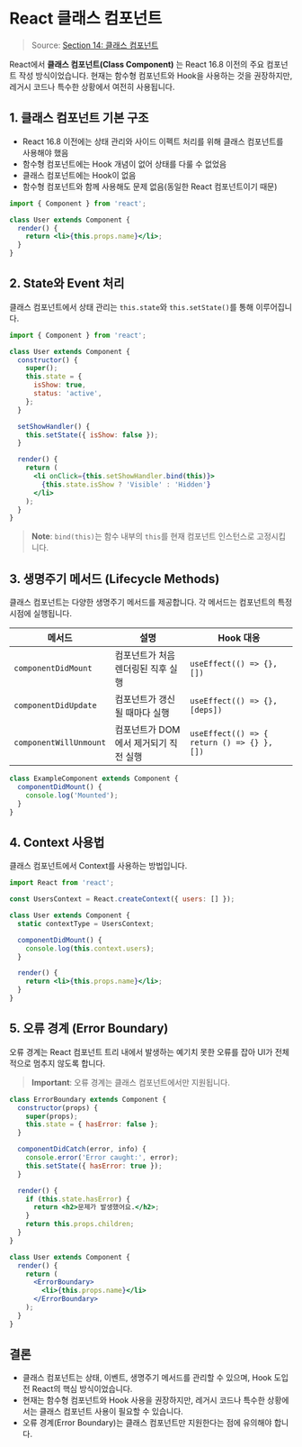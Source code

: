 # React 클래스 컴포넌트

> Source: [Section 14: 클래스 컴포넌트 ](https://purple-reward-505.notion.site/React-1-a230a5fa52b04962adc1f80082341a94#1d9727fe695f8058b6bfeb1614fe1328)

React에서 **클래스 컴포넌트(Class Component)** 는 React 16.8 이전의 주요 컴포넌트 작성 방식이었습니다. 현재는 함수형 컴포넌트와 Hook을 사용하는 것을 권장하지만, 레거시 코드나 특수한 상황에서 여전히 사용됩니다.

## 1. 클래스 컴포넌트 기본 구조

- React 16.8 이전에는 상태 관리와 사이드 이펙트 처리를 위해 클래스 컴포넌트를 사용해야 했음
- 함수형 컴포넌트에는 Hook 개념이 없어 상태를 다룰 수 없었음
- 클래스 컴포넌트에는 Hook이 없음
- 함수형 컴포넌트와 함께 사용해도 문제 없음(동일한 React 컴포넌트이기 때문)

```jsx
import { Component } from 'react';

class User extends Component {
  render() {
    return <li>{this.props.name}</li>;
  }
}
```

## 2. State와 Event 처리

클래스 컴포넌트에서 상태 관리는 `this.state`와 `this.setState()`를 통해 이루어집니다.

```jsx
import { Component } from 'react';

class User extends Component {
  constructor() {
    super();
    this.state = {
      isShow: true,
      status: 'active',
    };
  }

  setShowHandler() {
    this.setState({ isShow: false });
  }

  render() {
    return (
      <li onClick={this.setShowHandler.bind(this)}>
        {this.state.isShow ? 'Visible' : 'Hidden'}
      </li>
    );
  }
}
```

> **Note**: `bind(this)`는 함수 내부의 `this`를 현재 컴포넌트 인스턴스로 고정시킵니다.

## 3. 생명주기 메서드 (Lifecycle Methods)

클래스 컴포넌트는 다양한 생명주기 메서드를 제공합니다. 각 메서드는 컴포넌트의 특정 시점에 실행됩니다.

| 메서드                 | 설명                                  | Hook 대응                                  |
| ---------------------- | ------------------------------------- | ------------------------------------------ |
| `componentDidMount`    | 컴포넌트가 처음 렌더링된 직후 실행    | `useEffect(() => {}, [])`                  |
| `componentDidUpdate`   | 컴포넌트가 갱신될 때마다 실행         | `useEffect(() => {}, [deps])`              |
| `componentWillUnmount` | 컴포넌트가 DOM에서 제거되기 직전 실행 | `useEffect(() => { return () => {} }, [])` |

```jsx
class ExampleComponent extends Component {
  componentDidMount() {
    console.log('Mounted');
  }
}
```

## 4. Context 사용법

클래스 컴포넌트에서 Context를 사용하는 방법입니다.

```jsx
import React from 'react';

const UsersContext = React.createContext({ users: [] });

class User extends Component {
  static contextType = UsersContext;

  componentDidMount() {
    console.log(this.context.users);
  }

  render() {
    return <li>{this.props.name}</li>;
  }
}
```

## 5. 오류 경계 (Error Boundary)

오류 경계는 React 컴포넌트 트리 내에서 발생하는 예기치 못한 오류를 잡아 UI가 전체적으로 멈추지 않도록 합니다.

> **Important**: 오류 경계는 클래스 컴포넌트에서만 지원됩니다.

```jsx
class ErrorBoundary extends Component {
  constructor(props) {
    super(props);
    this.state = { hasError: false };
  }

  componentDidCatch(error, info) {
    console.error('Error caught:', error);
    this.setState({ hasError: true });
  }

  render() {
    if (this.state.hasError) {
      return <h2>문제가 발생했어요.</h2>;
    }
    return this.props.children;
  }
}

class User extends Component {
  render() {
    return (
      <ErrorBoundary>
        <li>{this.props.name}</li>
      </ErrorBoundary>
    );
  }
}
```

## 결론

- 클래스 컴포넌트는 상태, 이벤트, 생명주기 메서드를 관리할 수 있으며, Hook 도입 전 React의 핵심 방식이었습니다.
- 현재는 함수형 컴포넌트와 Hook 사용을 권장하지만, 레거시 코드나 특수한 상황에서는 클래스 컴포넌트 사용이 필요할 수 있습니다.
- 오류 경계(Error Boundary)는 클래스 컴포넌트만 지원한다는 점에 유의해야 합니다.
